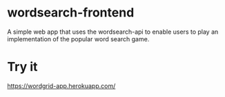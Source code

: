 # wordsearch-frontend
A simple web app that uses the wordsearch-api to enable users to play an implementation of the popular word search game. 

# Try it
https://wordgrid-app.herokuapp.com/
